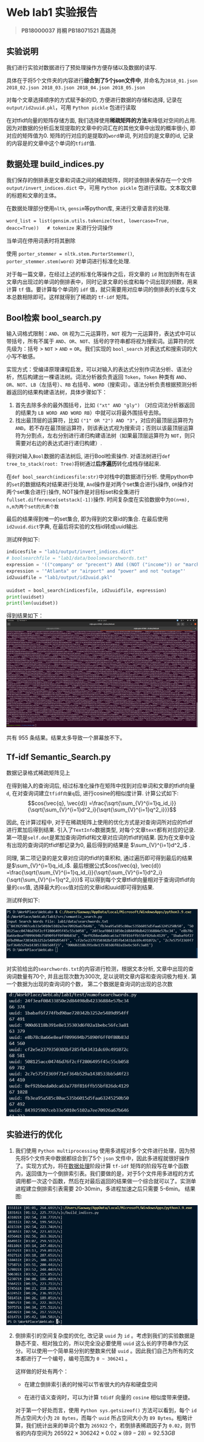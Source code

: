 # Web lab1 实验报告
> **PB18000037 肖桐 PB18071521 高路尧**

## 实验说明
我们进行实验对数据进行了预处理操作方便存储以及数据的读写.

具体在于将5个文件夹的内容进行**综合到了5个json文件中**, 并命名为`2018_01.json 2018_02.json 2018_03.json 2018_04.json 2018_05.json` 

对每个文章选择顺序的方式赋予新的ID, 方便进行数据的存储和选择, 记录在 `output/id2uuid.pkl`，可用 `Python pickle` 包进行读取

在对tfidf向量的矩阵存储方面, 我们选择使用**稀疏矩阵的方法**来降低对空间的占用. 因为对数据的分析后发现提取的文章中的词汇在的其他文章中出现的概率很小, 即对应的矩阵值为0. 矩阵的行对应的是提取的`word`单词, 列对应的是文章的id, 记录的内容是的文章中这个单词的`tfidf`值.

## <a name="data_process">数据处理 build_indices.py</a>

我们保存的倒排表是文章和词语之间的稀疏矩阵，同时该倒排表保存在一个文件 `output/invert_indices.dict` 中，可用 `Python pickle` 包进行读取。文本取文章的标题和文章的主体。

在数据处理部分使用`nltk`, `gensim`等python库, 来进行文章语言的处理. 

`word_list = list(gensim.utils.tokenize(text, lowercase=True, deacc=True))   # tokenize` 来进行分词操作

当单词在停用词表时将其删除

使用 `porter_stemmer = nltk.stem.PorterStemmer()`, `porter_stemmer.stem(word)` 对单词进行标准化处理.

对于每一篇文章，在经过上述的标准化等操作之后，将文章的 `id` 附加到所有在该文章内出现过的单词的倒排表中，同时记录文章的长度和每个词出现的频数，用来计算 `tf` 值。要计算每个单词的 `idf` 值，就只需要用对应单词的倒排表的长度与文本总数相除即可。这样就得到了稀疏的 `tf-idf` 矩阵。


## Bool检索 bool_search.py

输入词格式限制：`AND`、`OR` 视为二元运算符，`NOT` 视为一元运算符，表达式中可以带括号，所有不属于 `AND`、`OR`、`NOT`、括号的字符串都将视为搜索词。运算符的优先级为：括号 > `NOT` > `AND` = `OR`。我们实现的 `bool_search` 对表达式和搜索词的大小写不敏感。

实现方式：受编译原理课程启发，可以对输入的表达式分别作词法分析、语法分析，然后构建出一棵语法树。词法分析器负责返回 `Token`，`Token` 种类有 `AND`、`OR`、`NOT`、`LB`（左括号）、`RB` 右括号、`WORD`（搜索词）。语法分析负责根据预测分析器返回的结果构建语法树，具体步骤如下：

1. 首先去除多余的最外围括号，比如 `("xt" AND "gly")` （对应词法分析器返回的结果为 `LB WORD AND WORD RB`）中就可以将最外围括号去除。
2. 找出最顶层的运算符，比如 `("1" OR "2") AND "3"`，对应的最顶层运算符为 `AND`。若不存在最顶层运算符，则该表达式视为搜索词；否则以该最顶层运算符为分割点，左右分别进行递归构建语法树（如果最顶层运算符为 `NOT`，则只需要对右边的表达式进行递归构建）.

得到对输入`Bool`数据的语法树后, 进行Bool检索操作. 对语法树进行`def tree_to_stack(root: Tree)`将树通过**后序遍历**转化成栈存储起来.

在`def bool_search(indicesfile:str)`中对栈中的数据进行分析. 使用python中的`set`的数据结构对结果进行处理, `And`操作是对两个set集合进行`&`操作, `OR`操作对两个set集合进行`|`操作, NOT操作是对目标set和全集进行`fullset.difference(setstack[-1])`操作. 时间复杂度在实验数据中为`O(n+m), n,m为两个set的元素个数`

最后的结果得到唯一的set集合, 即为得到的文章id的集合. 在最后使用`id2uuid.dict`字典, 在最后将实验的文档id转成uuid输出.

测试样例如下: 

```python
indicesfile = "lab1/output/invert_indices.dict"
# boolsearchfile = "lab1/data/boolsewsarchwords.txt"
expression = '(("company" or "precent") ANd ((NOT ("income")) or "march"))'
expression = '"Atlanta" or "airport" and "power" and not "outage"'
id2uuidfile = "lab1/output/id2uuid.pkl"

uuidset = bool_search(indicesfile, id2uuidfile, expression)
print(uuidset)
print(len(uuidset))
```

得到结果如下：
![](./weblab1_1.png)

共有 955 条结果。结果太多导致一个屏幕放不下。

## Tf-idf Semantic_Search.py
数据记录格式稀疏矩阵见上

在得到输入的查询词后, 经过标准化操作在矩阵中找到对应单词和文章的tfidf向量`d`, 在对查询词建立`tfidf向量q`后, 进行cosine的相似度计算. 计算公式如下:
$$cos(\vec{q}, \vec{d}) =\frac{\sqrt{\sum_{V}^{i=1}q_id_i}}{\sqrt{\sum_{V}^{i=1}d^2_i}{\sqrt{\sum_{V}^{i=1}q^2_i}}}$$

因此, 在计算过程中, 对于在稀疏矩阵上使用的优化方式是对查询词所对应的tfidf进行累加后得到结果. 引入了`TextInfo`数据类型, 对每个文章`text`都有对应的记录. 第一项是`self.dot`是累加查询词tfidf和文章对应词的tfidf的结果. 因为在文章中没有出现的查询词的tfidf都记录为0, 最后得到的结果是 $\sum_{V}^{i=1}d^2_i$ . 

同理, 第二项记录的是文章对应词的tfidf的乘积和, 通过遍历即可得到最后的结果是$\sum_{V}^{i=1}q_id_i$. 最后根据公式$cos(\vec{q}, \vec{d}) =\frac{\sqrt{\sum_{V}^{i=1}q_id_i}}{\sqrt{\sum_{V}^{i=1}d^2_i}{\sqrt{\sum_{V}^{i=1}q^2_i}}}$ 可以得到每个文章tfidf向量相对于查询词tfidf向量的`cos`值, 选择最大的`cos`值对应的文章id和uuid即可得到结果. 

测试样例如下: 

![](./tfidf_search.png)

对实验给出的`searchwords.txt`的内容进行检测，根据文本分析, 文章中出现的查询词数量有70个, 并且出现次数为300次, 足以说明文章内容和查询词极为相关. 第一个数据为出现的查询词的个数， 第二个数据是查询词的出现的总次数

![](./numofwords.png)

## 实验进行的优化
1. 我们使用 `Python multiprocessing` 使用多进程对多个文件进行处理，因为预先将5个文件夹中数据都综合到了5个 `json` 文件中，因此多进程就很好操作了。实现方式为，将在[数据处理](#data_process)阶段计算 `tf-idf` 矩阵的阶段写在单个函数内，返回值为一个倒排索引表。我们要做的是，对于5个文件用多进程的方式调用都一次这个函数，然后在对最后返回的结果做一个综合就可以了。实测单进程建立倒排索引表需要 20-30min，多进程加速之后只需要 5-6min。
  结果图:

  ![](./opt_multibuild.pic.png)

2. 倒排索引的空间复杂度的优化, 改记录 `uuid` 为 `id` 。考虑到我们的实验数据是静态不变、相对独立的，所以完全没必要使用 `uuid` 这么长的字符串作为区分。可以使用一个简单易分别的整数来代替 `uuid` 。因此我们自己为所有的文本都进行了一个编号，编号范围为 `0 ~ 306241` 。

   这样做的好处有两个：

   - 在建立倒排索引表的时候可以节省很大的内存和硬盘空间

   - 在进行语义查询时，可以为计算 `tdidf` 向量的 `cosine` 相似度带来便捷。

   对于第一个好处而言，使用 `Python sys.getsizeof()` 方法可以看到，每个 `id` 所占空间大小为 `28 Bytes`，而每个 `uuid` 所占空间大小为 `89 Bytes`。粗略计算，我们统计出来的单词个数为 `265922` 个，若倒排表稀疏因子为 `0.02`，则节省的内存空间为 $265922 \times 306242 \times 0.02 \times (89 - 28) = 92.53 GB$

     
